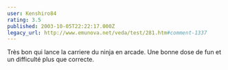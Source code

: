 ```yaml
---
user: Kenshiro84
rating: 3.5
published: 2003-10-05T22:22:17.000Z
legacy_url: http://www.emunova.net/veda/test/281.htm#comment-1337
---
```

Très bon qui lance la carriere du ninja en arcade. Une bonne dose de fun et un difficulté plus que correcte.